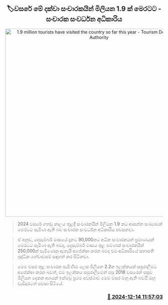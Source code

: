 <p align='center'><b><h2 align='center' title='1.9 million tourists have visited the country so far this year - Tourism Development Authority'>🏷වසරේ මේ දක්වා සංචාරකයින් මිලියන 1.9 ක් මෙරටට - සංචාරක සංවර්ධන අධිකාරිය</h2></b></p>
<p align='center'><img src='https://helakuru.sgp1.cdn.digitaloceanspaces.com/esana/images/lib/tourists-airport.jpg' width='600' alt='1.9 million tourists have visited the country so far this year - Tourism Development Authority'></p>

> 2024 වසරේ ගතවූ කාලය තුළදී සංචාරකයින් මිලියන 1.9 කට ආසන්න සංඛ්‍යාවක් මෙරටට පැමිණ ඇති බව සංචාරක සංවර්ධන අධිකාරිය පවසනවා.

> ඒ අනුව, දෙසැම්බර් මාසයේ දැන​ට 90,000කට අධික සංචාරකයන් ප්‍රමාණයක් මෙරටට පැමිණ ඇති බවද, දෙසැම්බර් මාසය තුළ පමණක් සංචාරකයින් 250,000ක් පැමිණෙනු ඇතැයි අපේක්ෂා කරන බවද එම අධිකාරියේ සභාපති බුද්ධික හේවාවසම් සඳහන් කර සිටිනවා.

> මෙම වසර තුළ සංචාරක පැමිණීම ලෙස මිලියන 2.2ක ඉලක්කයක් සපුරාලීමට අපේක්ෂා කරන බවත්, එම ඉලක්කය සපුරාලීමෙන් පසු 2018 වසරෙන් පසුව මිලියන දෙකක අගයක් ඉක්මවූ ප්‍රථම අවස්ථාව මෙම වසර වනු ඇති බවයි ඔහු වැඩිදුරටත් පවසා සිටියේ.



<h3 align='right'><a href='https://www.helakuru.lk/esana/p/105903/'>📅 2024-12-14 11:57:03</a></h3>
